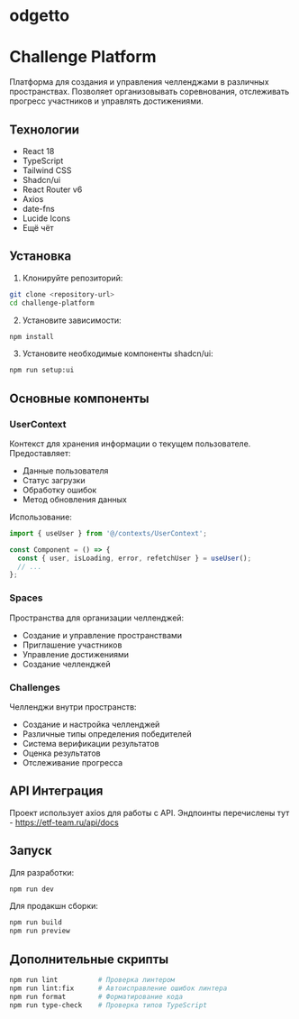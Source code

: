 # odgetto
 
# Challenge Platform

Платформа для создания и управления челленджами в различных пространствах. Позволяет организовывать соревнования, отслеживать прогресс участников и управлять достижениями.

## Технологии

- React 18
- TypeScript
- Tailwind CSS
- Shadcn/ui
- React Router v6
- Axios
- date-fns
- Lucide Icons
- Ещё чёт

## Установка

1. Клонируйте репозиторий:
```bash
git clone <repository-url>
cd challenge-platform
```

2. Установите зависимости:
```bash
npm install
```

3. Установите необходимые компоненты shadcn/ui:
```bash
npm run setup:ui
```

## Основные компоненты

### UserContext

Контекст для хранения информации о текущем пользователе. Предоставляет:
- Данные пользователя
- Статус загрузки
- Обработку ошибок
- Метод обновления данных

Использование:
```typescript
import { useUser } from '@/contexts/UserContext';

const Component = () => {
  const { user, isLoading, error, refetchUser } = useUser();
  // ...
};
```

### Spaces

Пространства для организации челленджей:
- Создание и управление пространствами
- Приглашение участников
- Управление достижениями
- Создание челленджей

### Challenges

Челленджи внутри пространств:
- Создание и настройка челленджей
- Различные типы определения победителей
- Система верификации результатов
- Оценка результатов
- Отслеживание прогресса

## API Интеграция

Проект использует axios для работы с API. Эндпоинты перечислены тут - https://etf-team.ru/api/docs

## Запуск

Для разработки:
```bash
npm run dev
```

Для продакшн сборки:
```bash
npm run build
npm run preview
```

## Дополнительные скрипты

```bash
npm run lint          # Проверка линтером
npm run lint:fix      # Автоисправление ошибок линтера
npm run format        # Форматирование кода
npm run type-check    # Проверка типов TypeScript
```
